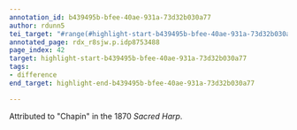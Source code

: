 ```yaml
---
annotation_id: b439495b-bfee-40ae-931a-73d32b030a77
author: rdunn5
tei_target: "#range(#highlight-start-b439495b-bfee-40ae-931a-73d32b030a77, #highlight-end-b439495b-bfee-40ae-931a-73d32b030a77)"
annotated_page: rdx_r8sjw.p.idp8753488
page_index: 42
target: highlight-start-b439495b-bfee-40ae-931a-73d32b030a77
tags:
- difference
end_target: highlight-end-b439495b-bfee-40ae-931a-73d32b030a77

---
```

Attributed to "Chapin" in the 1870 *Sacred Harp*.